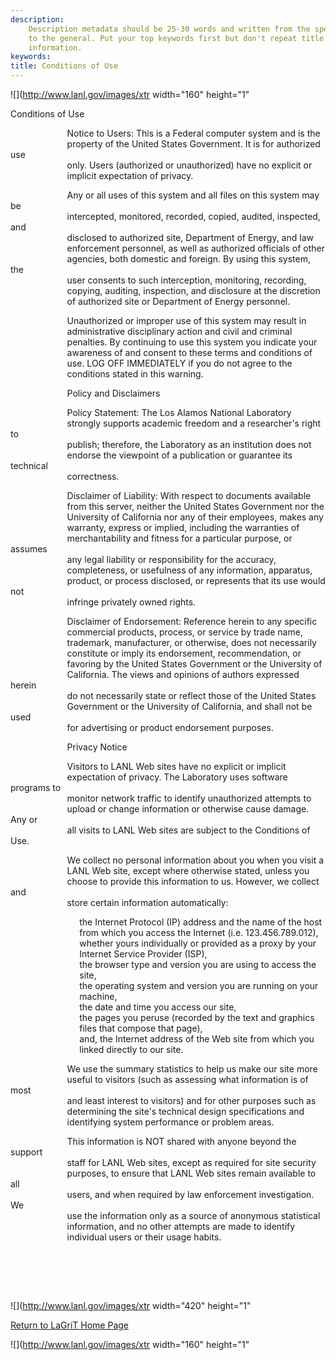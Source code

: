 ```yaml
---
description: 
    Description metadata should be 25-30 words and written from the specific
    to the general. Put your top keywords first but don't repeat title
    information.
keywords:  
title: Conditions of Use
---
```




![](http://www.lanl.gov/images/xtr width="160"
height="1"
 

Conditions of Use

                       Notice to Users: This is a Federal computer
system and is the\
                       property of the United States Government. It is
for authorized use\
                       only. Users (authorized or unauthorized) have no
explicit or\
                       implicit expectation of privacy.

                       Any or all uses of this system and all files on
this system may be\
                       intercepted, monitored, recorded, copied,
audited, inspected, and\
                       disclosed to authorized site, Department of
Energy, and law\
                       enforcement personnel, as well as authorized
officials of other\
                       agencies, both domestic and foreign. By using
this system, the\
                       user consents to such interception, monitoring,
recording,\
                       copying, auditing, inspection, and disclosure at
the discretion\
                       of authorized site or Department of Energy
personnel.

                       Unauthorized or improper use of this system may
result in\
                       administrative disciplinary action and civil and
criminal\
                       penalties. By continuing to use this system you
indicate your\
                       awareness of and consent to these terms and
conditions of\
                       use. LOG OFF IMMEDIATELY if you do not agree to
the\
                       conditions stated in this warning.

                       Policy and Disclaimers

                       Policy Statement: The Los Alamos National
Laboratory\
                       strongly supports academic freedom and a
researcher's right to\
                       publish; therefore, the Laboratory as an
institution does not\
                       endorse the viewpoint of a publication or
guarantee its technical\
                       correctness.

                       Disclaimer of Liability: With respect to
documents available\
                       from this server, neither the United States
Government nor the\
                       University of California nor any of their
employees, makes any\
                       warranty, express or implied, including the
warranties of\
                       merchantability and fitness for a particular
purpose, or assumes\
                       any legal liability or responsibility for the
accuracy,\
                       completeness, or usefulness of any information,
apparatus,\
                       product, or process disclosed, or represents that
its use would not\
                       infringe privately owned rights.

                       Disclaimer of Endorsement: Reference herein to
any specific\
                       commercial products, process, or service by trade
name,\
                       trademark, manufacturer, or otherwise, does not
necessarily\
                       constitute or imply its endorsement,
recommendation, or\
                       favoring by the United States Government or the
University of\
                       California. The views and opinions of authors
expressed herein\
                       do not necessarily state or reflect those of the
United States\
                       Government or the University of California, and
shall not be used\
                       for advertising or product endorsement purposes.

                       Privacy Notice

                       Visitors to LANL Web sites have no explicit or
implicit\
                       expectation of privacy. The Laboratory uses
software programs to\
                       monitor network traffic to identify unauthorized
attempts to\
                       upload or change information or otherwise cause
damage. Any or\
                       all visits to LANL Web sites are subject to the
Conditions of Use.

                       We collect no personal information about you when
you visit a\
                       LANL Web site, except where otherwise stated,
unless you\
                       choose to provide this information to us.
However, we collect and\
                       store certain information automatically:

                            the Internet Protocol (IP) address and the
name of the host\
                            from which you access the Internet (i.e.
123.456.789.012),\
                            whether yours individually or provided as a
proxy by your\
                            Internet Service Provider (ISP),\
                            the browser type and version you are using
to access the\
                            site,\
                            the operating system and version you are
running on your\
                            machine,\
                            the date and time you access our site,\
                            the pages you peruse (recorded by the text
and graphics\
                            files that compose that page),\
                            and, the Internet address of the Web site
from which you\
                            linked directly to our site.

                       We use the summary statistics to help us make our
site more\
                       useful to visitors (such as assessing what
information is of most\
                       and least interest to visitors) and for other
purposes such as\
                       determining the site's technical design
specifications and\
                       identifying system performance or problem areas.

                       This information is NOT shared with anyone beyond
the support\
                       staff for LANL Web sites, except as required for
site security\
                       purposes, to ensure that LANL Web sites remain
available to all\
                       users, and when required by law enforcement
investigation. We\
                       use the information only as a source of anonymous
statistical\
                       information, and no other attempts are made to
identify\
                       individual users or their usage habits.\
 

 

 

![](http://www.lanl.gov/images/xtr width="420"
height="1"

[Return to LaGriT Home Page](index.shtml)

![](http://www.lanl.gov/images/xtr width="160"
height="1"


